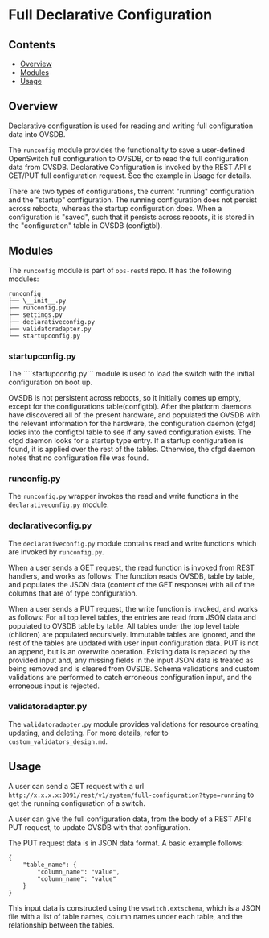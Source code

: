 # Full Declarative Configuration

## Contents
- [Overview](#overview)
- [Modules](#modules)
- [Usage](#usage)

## Overview
Declarative configuration is used for reading and writing full configuration data into OVSDB.

The ```runconfig``` module  provides the functionality to save a user-defined OpenSwitch full configuration to OVSDB, or to read the full configuration data from OVSDB.  Declarative Configuration is invoked by the REST API's GET/PUT full configuration request. See the example in Usage for details.

There are two types of configurations, the current "running" configuration and the "startup" configuration. The running configuration does not persist across reboots, whereas the startup configuration does.  When a configuration is "saved", such that it persists across reboots, it is stored in the "configuration" table in OVSDB (configtbl).

## Modules
The ```runconfig``` module is part of  ```ops-restd``` repo. It has the following modules:
```
runconfig
├── \__init__.py
├── runconfig.py
├── settings.py
├── declarativeconfig.py
├── validatoradapter.py
└── startupconfig.py
```

### startupconfig.py
The ````startupconfig.py``` module is used to load the switch with the initial configuration on boot up.

OVSDB is not persistent across reboots, so it initially comes up empty, except for the configurations table(configtbl). After the platform daemons have discovered all of the present hardware, and populated the OVSDB with the relevant information for the hardware, the configuration daemon (cfgd) looks into the configtbl table to see if any saved configuration exists. The cfgd daemon looks for a startup type entry. If a startup configuration is found, it is applied over the rest of the tables. Otherwise, the cfgd daemon notes that no configuration file was found.

### runconfig.py
The ```runconfig.py``` wrapper invokes the read and write functions in the ```declarativeconfig.py``` module.

### declarativeconfig.py
The ```declarativeconfig.py``` module contains read and write functions which are invoked by ```runconfig.py```.

When a user sends a GET request, the read function is invoked from REST handlers, and works as follows: The function reads OVSDB, table by table, and populates the JSON data (content of the GET response) with all of the columns that are of type configuration.

When a user sends a PUT request, the write function is invoked, and works as follows: For all top level tables, the entries are read from JSON data and populated to OVSDB table by table. All tables under the top level table (children) are populated recursively. Immutable tables are ignored, and the rest of the tables are updated with user input configuration data. PUT is not an append, but is an overwrite operation. Existing data is replaced by the provided input and, any missing fields in the input JSON data is treated as being removed and is cleared from OVSDB. Schema validations and custom validations are performed to catch erroneous configuration input, and the erroneous input is rejected.

### validatoradapter.py

The ```validatoradapter.py``` module provides validations for resource creating, updating, and deleting. For more details, refer to ```custom_validators_design.md```.

## Usage
A user can send a GET request with a url ```http://x.x.x.x:8091/rest/v1/system/full-configuration?type=running``` to get the running configuration of a switch.

A user can give the full configuration data, from the body of a REST API's PUT request, to update OVSDB with that configuration.

The PUT request data is in JSON data format. A basic example follows:
```
{
    "table_name": {
        "column_name": "value",
        "column_name": "value"
    }
}
```
This input data is constructed using the ```vswitch.extschema```, which is a JSON file with a list of table names, column names under each table, and the relationship between the tables.
